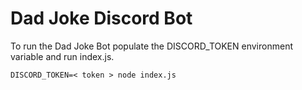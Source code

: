# Dad Joke Discord Bot

To run the Dad Joke Bot populate the DISCORD_TOKEN environment variable and run index.js.

```
DISCORD_TOKEN=< token > node index.js
```
